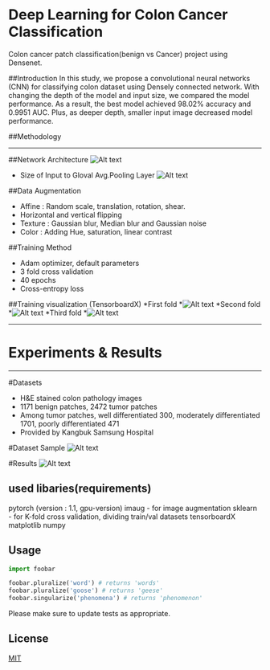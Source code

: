 # Deep Learning for Colon Cancer Classification

Colon cancer patch classification(benign vs Cancer) project using Densenet.

##Introduction
In this study, we propose a convolutional neural networks (CNN) for classifying colon dataset using Densely connected network. With changing the depth of the model and input size, we compared the model performance. As a result, the best model achieved 98.02% accuracy and 0.9951 AUC. Plus, as deeper depth, smaller input image decreased model performance.

##Methodology
***
##Network Architecture
![Alt text](C:\Users\HyunwooJo\Desktop\networkArchitecture2.png)
* Size of Input to Gloval Avg.Pooling Layer
![Alt text](C:\Users\HyunwooJo\Desktop\Size_before_globalavg.png)

##Data Augmentation
* Affine : Random scale, translation, rotation, shear.
* Horizontal and vertical flipping
* Texture : Gaussian blur, Median blur and Gaussian noise
* Color : Adding Hue, saturation, linear contrast

##Training Method
* Adam optimizer, default parameters 
* 3 fold cross validation
* 40 epochs
* Cross-entropy loss

##Training visualization (TensorboardX)
*First fold
	*![Alt text](C:\Users\HyunwooJo\Desktop\1-fold.png)
*Second fold
	*![Alt text](C:\Users\HyunwooJo\Desktop\1-fold.png)
*Third fold
	*![Alt text](C:\Users\HyunwooJo\Desktop\1-fold.png)
***
# Experiments & Results
***

#Datasets

* H&E stained colon pathology images
* 1171 benign patches, 2472 tumor patches
* Among tumor patches, well differentiated 300, moderately differentiated 1701, poorly differentiated 471
* Provided by Kangbuk Samsung Hospital

#Dataset Sample
![Alt text](C:\Users\HyunwooJo\Desktop\dataset_sample.png)

#Results
![Alt text](C:\Users\HyunwooJo\Desktop\results.png)


## used libaries(requirements)


pytorch (version : 1.1, gpu-version) 
imaug - for image augmentation
sklearn - for K-fold cross validation, dividing train/val datasets
tensorboardX
matplotlib
numpy



## Usage

```python
import foobar

foobar.pluralize('word') # returns 'words'
foobar.pluralize('goose') # returns 'geese'
foobar.singularize('phenomena') # returns 'phenomenon'
```
Please make sure to update tests as appropriate.

## License
[MIT](https://choosealicense.com/licenses/mit/)